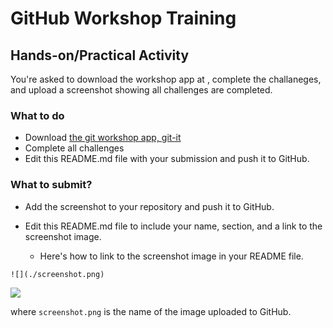 # GitHub Workshop Training

## Hands-on/Practical Activity

You're asked to download the workshop app at [](), complete the challaneges, and upload a screenshot showing all challenges are completed.

### What to do
- Download [the git workshop app, git-it](https://github.com/cpit251/git-it/releases/tag/4.1.0)
- Complete all challenges
- Edit this README.md file with your submission and push it to GitHub.

### What to submit?

- Add the screenshot to your repository and push it to GitHub.
- Edit this README.md file to include your name, section, and a link to the screenshot image.

  - Here's how to link to the screenshot image in your README file.

```
![](./screenshot.png)
```

![](./screenshot.png)

where `screenshot.png` is the name of the image uploaded to GitHub.